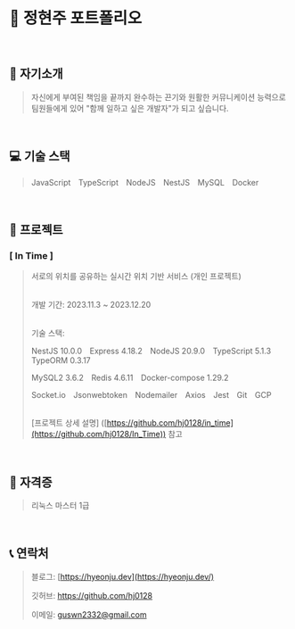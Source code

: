 # 📜 정현주 포트폴리오
</br>

## 👋 자기소개

> 자신에게 부여된 책임을 끝까지 완수하는 끈기와 원활한 커뮤니케이션 능력으로</br>
> 팀원들에게 있어 "함께 일하고 싶은 개발자"가 되고 싶습니다.
> 
</br>

## 💻 기술 스택

> JavaScript&emsp;TypeScript&emsp;NodeJS&emsp;NestJS&emsp;MySQL&emsp;Docker
> 
</br>

## 👣 프로젝트

### [ In Time ]

> 서로의 위치를 공유하는 실시간 위치 기반 서비스 (개인 프로젝트) </br>
> </br>
>
> 개발 기간: 2023.11.3 ~ 2023.12.20 </br>
> </br>
> 
> 기술 스택:
> 
> NestJS 10.0.0&emsp;Express 4.18.2&emsp;NodeJS 20.9.0&emsp;TypeScript 5.1.3&emsp;TypeORM 0.3.17
> 
> MySQL2 3.6.2&emsp;Redis 4.6.11&emsp;Docker-compose 1.29.2
> 
> Socket.io&emsp;Jsonwebtoken&emsp;Nodemailer&emsp;Axios&emsp;Jest&emsp;Git&emsp;GCP</br>
> </br>
> 
> [프로젝트 상세 설명] ([https://github.com/hj0128/in_time](https://github.com/hj0128/In_Time)) 참고
> 
</br>

## 🪪 자격증

> 리눅스 마스터 1급
> 
</br>

## 📞 연락처

> 블로그: [https://hyeonju.dev](https://hyeonju.dev/)
> 
> 깃허브: https://github.com/hj0128
> 
> 이메일: [guswn2332@gmail.com](mailto:guswn2332@gmail.com)
>
